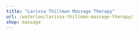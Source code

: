 ```yaml
---
title: "Larissa Thillman Massage Therapy"
url: /waterloo/larissa-thillman-massage-therapy/
shop: massage
---
```

